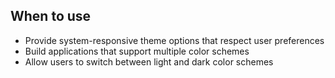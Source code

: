 ## When to use

- Provide system-responsive theme options that respect user preferences
- Build applications that support multiple color schemes
- Allow users to switch between light and dark color schemes
